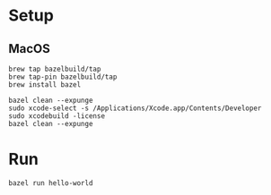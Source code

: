 # Setup

## MacOS

```
brew tap bazelbuild/tap
brew tap-pin bazelbuild/tap
brew install bazel

bazel clean --expunge
sudo xcode-select -s /Applications/Xcode.app/Contents/Developer
sudo xcodebuild -license
bazel clean --expunge
```

# Run

```
bazel run hello-world
```